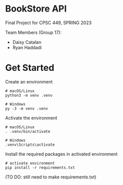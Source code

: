 # BookStore API
Final Project for CPSC 449, SPRING 2023

Team Members (Group 17):
- Daisy Catalan
- Ryan Haddadi

# Get Started

Create an environment
```shell
# macOS/Linux
python3 -m venv .venv

# Windows
py -3 -m venv .venv

```

Activate the environment
```shell
# macOS/Linux
. .venv/bin/activate

# Windows
.venv\Scripts\activate

```

Install the required packages in activated environment
```shell
# activate environment
pip install -r requirements.txt
```
(TO DO: still need to make requirements.txt)
